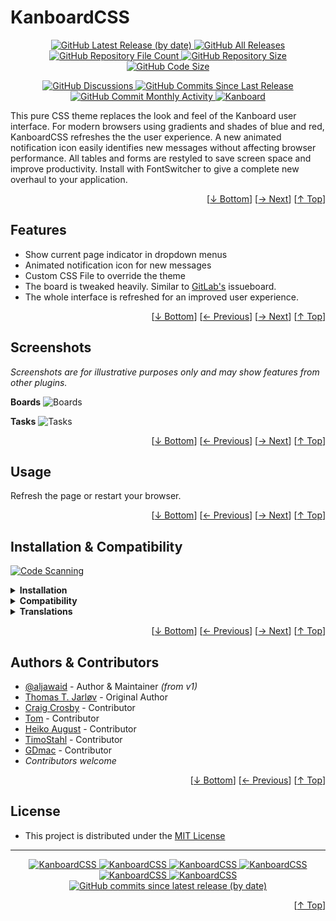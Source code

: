 <h1 id="user-content-readme-top">KanboardCSS</h1>
<p align="center">
    <a href="https://github.com/aljawaid/KanboardCSS/releases">
        <img src="https://img.shields.io/github/v/release/aljawaid/KanboardCSS?style=for-the-badge&color=brightgreen" alt="GitHub Latest Release (by date)" title="GitHub Latest Release (by date)">
    </a>
    <a href="https://github.com/aljawaid/KanboardCSS/releases">
        <img src="https://img.shields.io/github/downloads/aljawaid/KanboardCSS/total?style=for-the-badge&color=orange" alt="GitHub All Releases" title="GitHub All Downloads">
    </a>
    <a href="https://github.com/aljawaid/KanboardCSS/releases">
        <img src="https://img.shields.io/github/directory-file-count/aljawaid/KanboardCSS?style=for-the-badge&color=orange" alt="GitHub Repository File Count" title="GitHub Repository File Count">
    </a>
    <a href="https://github.com/aljawaid/KanboardCSS/releases">
        <img src="https://img.shields.io/github/repo-size/aljawaid/KanboardCSS?style=for-the-badge&color=orange" alt="GitHub Repository Size" title="GitHub Repository Size">
    </a>
    <a href="https://github.com/aljawaid/KanboardCSS/releases">
        <img src="https://img.shields.io/github/languages/code-size/aljawaid/KanboardCSS?style=for-the-badge&color=orange" alt="GitHub Code Size" title="GitHub Code Size">
    </a>
</p>
<p align="center">
    <a href="https://github.com/aljawaid/KanboardCSS/discussions">
        <img src="https://img.shields.io/github/discussions/aljawaid/KanboardCSS?style=for-the-badge&color=blue" alt="GitHub Discussions" title="Read Discussions">
    </a>
    <a href="https://github.com/aljawaid/KanboardCSS/compare">
        <img src="https://img.shields.io/github/commits-since/aljawaid/KanboardCSS/latest?include_prereleases&style=for-the-badge&color=blue" alt="GitHub Commits Since Last Release" title="GitHub Commits Since Last Release">
    </a>
    <a href="https://github.com/aljawaid/KanboardCSS/compare">
        <img src="https://img.shields.io/github/commit-activity/m/aljawaid/KanboardCSS?style=for-the-badge&color=blue" alt="GitHub Commit Monthly Activity" title="GitHub Commit Monthly Activity">
    </a>
    <a href="https://github.com/kanboard/kanboard" title="Kanboard - Kanban Project Management Software">
        <img src="https://img.shields.io/badge/Plugin%20for-kanboard-D40000?style=for-the-badge&labelColor=000000" alt="Kanboard">
    </a>
</p>

This pure CSS theme replaces the look and feel of the Kanboard user interface. For modern browsers using gradients and shades of blue and red, KanboardCSS refreshes the the user experience. A new animated notification icon easily identifies new messages without affecting browser performance. All tables and forms are restyled to save screen space and improve productivity. Install with FontSwitcher to give a complete new overhaul to your application.

<p align="right">[<a href="#user-content-readme-bottom">&#8595; Bottom</a>] [<a href="#screenshots">&#8594; Next</a>] [<a href="#user-content-readme-top">&#8593; Top</a>]</p>

## Features

- Show current page indicator in dropdown menus
- Animated notification icon for new messages
- Custom CSS File to override the theme
- The board is tweaked heavily. Similar to [GitLab's](https://gitlab.com "Go to GitLab") issueboard.
- The whole interface is refreshed for an improved user experience.

<p align="right">[<a href="#user-content-readme-bottom">&#8595; Bottom</a>] [<a href="#features">&#8592; Previous</a>] [<a href="#usage">&#8594; Next</a>] [<a href="#user-content-readme-top">&#8593; Top</a>]</p>

## Screenshots

_Screenshots are for illustrative purposes only and may show features from other plugins._

**Boards**
![Boards](../master/Screenshots/screenshot-board.png)

**Tasks**
![Tasks](../master/Screenshots/screenshot-task.png)

<p align="right">[<a href="#user-content-readme-bottom">&#8595; Bottom</a>] [<a href="#features">&#8592; Previous</a>] [<a href="#installation--compatibility">&#8594; Next</a>] [<a href="#user-content-readme-top">&#8593; Top</a>]</p>

## Usage

Refresh the page or restart your browser.

<p align="right">[<a href="#user-content-readme-bottom">&#8595; Bottom</a>] [<a href="#screenshots">&#8592; Previous</a>] [<a href="#authors--contributors">&#8594; Next</a>] [<a href="#user-content-readme-top">&#8593; Top</a>]</p>

## Installation & Compatibility

<p align="left">
    <a href="https://github.com/aljawaid/KanboardCSS/actions/workflows/linter.yml">
        <img src="https://github.com/aljawaid/KanboardCSS/actions/workflows/linter.yml/badge.svg?branch=master&event=push" alt="Code Scanning" title="View Test">
    </a>
</p>

<details>
    <summary><strong>Installation</strong></summary>

- Install via the **[Kanboard](https://github.com/kanboard/kanboard "Kanboard - Kanban Project Management Software") Plugin Directory** or see [INSTALL.md](../master/INSTALL.md)
- Read the full [**Changelog**](../master/changelog.md "See changes") to see the latest updates

</details>
<details>
    <summary><strong>Compatibility</strong></summary>

- Requires [Kanboard](https://github.com/kanboard/kanboard "Kanboard - Kanban Project Management Software") ≥`1.2.20`
- **Other Plugins & Action Plugins**
  - _No known issues_
  - Compatible with [Customizer](https://github.com/creecros/Customizer "Customizer - A plugin for Kanboard"), [Bak2TopBotm](https://github.com/creecros/Bak2topbotm "Bak2TopBotm - A plugin for Kanboard"), [Glancer](https://github.com/aljawaid/Glancer "Glancer - A plugin for Kanboard"), [ColorManager](https://github.com/aljawaid/ColorManager "ColorManager - A plugin for Kanboard"), [ApplicationBranding](https://github.com/aljawaid/ApplicationBranding "ApplicationBranding - A plugin for Kanboard"), [TemplateManager](https://github.com/aljawaid/TemplateManager), [FontSwitcher](https://github.com/aljawaid/FontSwitcher "FontSwitcher - A plugin for Kanboard")
- **Core Files & Templates**
  - _No template overrides_
  - _No database changes_

</details>
<details>
    <summary><strong>Translations</strong></summary>

- English (UK), French, German, Spanish
- _Starter template available_

</details>

<p align="right">[<a href="#user-content-readme-bottom">&#8595; Bottom</a>] [<a href="#usage">&#8592; Previous</a>] [<a href="#license">&#8594; Next</a>] [<a href="#user-content-readme-top">&#8593; Top</a>]</p>

## Authors & Contributors

- [@aljawaid](https://github.com/aljawaid) - Author & Maintainer _(from v1)_
- [Thomas T. Jarløv](https://github.com/ThomasTJdev) - Original Author
- [Craig Crosby](https://github.com/creecros) - Contributor
- [Tom](https://github.com/schittli) - Contributor
- [Heiko August](https://github.com/auge8472) - Contributor
- [TimoStahl](https://github.com/TimoStahl) - Contributor
- [GDmac](https://github.com/GDmac) - Contributor
- _Contributors welcome_

<p align="right">[<a href="#user-content-readme-bottom">&#8595; Bottom</a>] [<a href="#installation--compatibility">&#8592; Previous</a>] [<a href="#user-content-readme-top">&#8593; Top</a>]</p>

## License

- This project is distributed under the [MIT License](../master/LICENSE "Read The MIT license")

---

<p align="center">
    <a href="https://github.com/aljawaid/KanboardCSS/stargazers" title="View Stargazers">
        <img src="https://img.shields.io/github/stars/aljawaid/KanboardCSS?logo=github&style=flat-square" alt="KanboardCSS">
    </a>
    <a href="https://github.com/aljawaid/KanboardCSS/forks" title="See Forks">
        <img src="https://img.shields.io/github/forks/aljawaid/KanboardCSS?logo=github&style=flat-square" alt="KanboardCSS">
    </a>
    <a href="https://github.com/aljawaid/KanboardCSS/blob/master/LICENSE" title="Read License">
        <img src="https://img.shields.io/github/license/aljawaid/KanboardCSS?style=flat-square" alt="KanboardCSS">
    </a>
    <a href="https://github.com/aljawaid/KanboardCSS/issues" title="Open Issues">
        <img src="https://img.shields.io/github/issues-raw/aljawaid/KanboardCSS?style=flat-square" alt="KanboardCSS">
    </a>
    <a href="https://github.com/aljawaid/KanboardCSS/issues?q=is%3Aissue+is%3Aclosed" title="Closed Issues">
        <img src="https://img.shields.io/github/issues-closed/aljawaid/KanboardCSS?style=flat-square" alt="KanboardCSS">
    </a>
    <a href="https://github.com/aljawaid/KanboardCSS/discussions" title="Read Discussions">
        <img src="https://img.shields.io/github/discussions/aljawaid/KanboardCSS?style=flat-square" alt="KanboardCSS">
    </a>
    <a href="https://github.com/aljawaid/KanboardCSS/compare/" title="Latest Commits">
        <img alt="GitHub commits since latest release (by date)" src="https://img.shields.io/github/commits-since/aljawaid/KanboardCSS/latest?style=flat-square">
    </a>
</p>
<p align="right">[<a href="#user-content-readme-top">&#8593; Top</a>]</p>
<a id="user-content-readme-bottom"></a>
